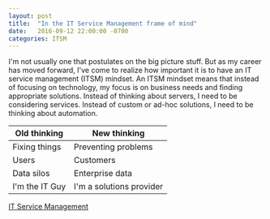 ```yaml
---
layout: post
title:  "In the IT Service Management frame of mind"
date:   2016-09-12 22:00:00 -0700
categories: ITSM
---
```

I'm not usually one that postulates on the big picture stuff.   But as my career has moved forward, I've come to realize how important it is to have an IT service management (ITSM) mindset.  An ITSM mindset means that instead of focusing on technology, my focus is on business needs and finding appropriate solutions.   Instead of thinking about servers, I need to be considering services.  Instead of custom or ad-hoc solutions, I need to be thinking about automation.

| Old thinking    | New thinking |
| --------------- | --------------------- |  
| Fixing things   | Preventing problems |
| Users           | Customers |
| Data silos      | Enterprise data |
| I'm the IT Guy  | I'm a solutions provider |

[IT Service Management](http://www.itsm.info/ITSM.htm)

